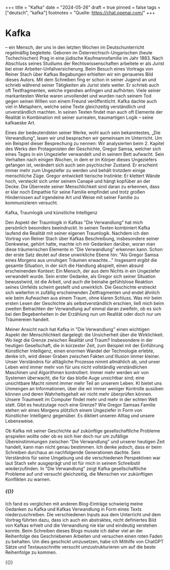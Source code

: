 +++
title = "Kafka"
date = "2024-05-26"
draft = true
pinned = false
tags = ["deutsch", "kafka"]
footnotes = "Quelle: https://chat.openai.com/"
+++
# Kafka

– ein Mensch, der uns in den letzten Wochen im Deutschunterricht regelmäßig begleitete. Geboren im Österreichisch-Ungarischen (heute Tschechischen) Prag in eine jüdische Kaufmannsfamilie im Jahr 1883. Nach Abschluss seines Studiums der Rechtswissenschaften arbeitete er als Jurist bei einer Arbeiter-Unfallversicherung. Beim Besuch eines Vortrags von Reiner Stach über Kafkas Begabungen erhielten wir ein genaueres Bild dieses Autors. Mit dem Schreiben fing er schon in seiner Jugend an und schrieb während seiner Tätigkeiten als Jurist stets weiter. Er schrieb auch oft Textfragmenten, welche irgendwo anfingen und aufhörten. Viele seiner markantesten Werke waren unvollendet und wurden nach seinem Tod gegen seinen Willen von einem Freund veröffentlicht. Kafka dachte auch viel in Metaphern, welche seine Texte gleichzeitig verständlich und unverständlich machten. In seinen Texten findet man auch oft Elemente der Realität in Kombination mit seiner surrealen, traumartigen Logik – seine kafkaeske Art.

Eines der bedeutendsten seiner Werke, wohl auch sein bekanntestes, „Die Verwandlung“, lasen wir und besprachen wir gemeinsam im Unterricht. Um ein Beispiel dieser Besprechung zu nennen: Wir analysierten beim 2. Kapitel des Werks den Protagonisten der Geschichte, Gregor Samsa, welcher sich eines Tages in ein Ungeziefer verwandelt und in seinem Bett aufwacht. Sein Verhalten nach einigen Wochen, in dem er im Körper dieses Ungeziefers gefangen ist, verändert sich auch sein psychischer Zustand. Er erscheint immer mehr zum Ungeziefer zu werden und behält trotzdem einige menschliche Züge. Gregor entwickelt tierische Instinkte: Er klettert Wände hoch, versteckt sich unter seinem Canapé und hängt kopfüber an der Decke. Die Überreste seiner Menschlichkeit sind daran zu erkennen, dass er klar noch Empathie für seine Familie empfindet und trotz großen Hindernissen auf irgendeine Art und Weise mit seiner Familie zu kommunizieren versucht.

Kafka, Traumlogik und künstliche Intelligenz

Den Aspekt der Traumlogik in Kafkas "Die Verwandlung" hat mich persönlich besonders beeindruckt. In seinen Texten kombiniert Kafka laufend die Realität mit seiner eigenen Traumlogik. Nachdem ich den Vortrag von Reiner Stach über Kafkas Beschreibung, insbesondere seiner Denkweise, gehört hatte, machte ich mir Gedanken darüber, woran man diese träumerischen Elemente in "Die Verwandlung" erkennen kann. Schon der erste Satz deutet auf diese unwirkliche Ebene hin: "Als Gregor Samsa eines Morgens aus unruhigen Träumen erwachte..." Insgesamt ergibt die gesamte Situation, in der sich die Handlung abspielt, einen absurd erscheinenden Kontext: Ein Mensch, der aus dem Nichts in ein Ungeziefer verwandelt wurde. Sein erster Gedanke, als Gregor sich seiner Situation bewusstwird, ist die Arbeit, und auch die beinahe gefühlslose Reaktion seines Umfelds scheint gestellt und unwirklich. Die Geschichte erstreckt sich weiterhin in zufällig erscheinenden Zeitfragmenten und endet ähnlich wie beim Aufwachen aus einem Traum, ohne klaren Schluss. Was mir beim ersten Lesen der Geschichte als selbstverständlich erschien, ließ mich beim zweiten Betrachten der Verwandlung auf einmal daran zweifeln, ob es sich bei den Begebenheiten in der Erzählung nun um Realität oder doch nur um Träumereien handelt.

Meiner Ansicht nach hat Kafka in "Die Verwandlung" einen wichtigen Aspekt der Menschlichkeit dargelegt: die Unsicherheit über die Wirklichkeit. Wo liegt die Grenze zwischen Realität und Traum? Insbesondere in der heutigen Gesellschaft, die in kürzester Zeit, zum Beispiel mit der Einführung Künstlicher Intelligenz, einen enormen Wandel der Technologie erlebte, denke ich, wird dieser Graben zwischen Fakten und Illusion immer kleiner. Unser Verständnis für alltägliche Prozesse nimmt allmählich ab, und unser Leben wird immer mehr von für uns nicht vollständig verständlichen Maschinen und Algorithmen kontrolliert. Immer mehr werden wir von Systemen überwacht, die für das bloße Auge unsichtbar sind; eine unsichtbare Macht nimmt immer mehr Teil an unserem Leben. KI bietet uns Unmengen an Informationen, über die wir immer weniger Kontrolle ausüben können und deren Wahrheitsgehalt wir nicht mehr überprüfen können. Unsere Traumwelt im Computer findet mehr und mehr in der echten Welt statt. Gibt es heutzutage noch eine Grenze? Wie Gregor Samsas Familie stehen wir eines Morgens plötzlich einem Ungeziefer in Form von Künstlicher Intelligenz gegenüber. Es diktiert unseren Alltag und unsere Lebensweise.

Ob Kafka mit seiner Geschichte auf zukünftige gesellschaftliche Probleme anspielen wollte oder ob es sich hier doch nur um zufällige Übereinstimmungen zwischen "Die Verwandlung" und unserer heutigen Zeit handelt, kann man nicht genau bestimmen. Ich denke jedoch, dass er beim Schreiben durchaus an nachfolgende Generationen dachte. Sein Verständnis für seine Umgebung und die verschiedenen Perspektiven war laut Stach sehr ausgeprägt und ist für mich in seinem Schreibstil wiederzufinden. In "Die Verwandlung" zeigt Kafka gesellschaftliche Probleme auf und versucht gleichzeitig, die Menschen vor zukünftigen Konflikten zu warnen.

##### {{<box title="Der Schreibprozess">}}

Ich fand es verglichen mit anderen Blog-Einträge schwierig meine Gedanken zu Kafka und Kafkas Verwandlung in Form eines Texts niederzuschreiben. Die verschiedenen Inputs aus dem Unterricht und dem Vortrag führten dazu, dass ich auch ein abstraktes, nicht definiertes Bild von Kafkas erhielt und die Verwandlung nie klar und eindeutig verstehen konnte. Beim Schreiben dieses Blogs musste ich daher viel an der Reihenfolge des Geschriebenen Arbeiten und versuchen einen roten Faden zu behalten. Um dies geschickt umzusetzen, habe ich Mithilfe von ChatGPT Sätze und Textausschnitte versucht umzustrukturieren um auf die beste Reihenfolge zu kommen.

{{</box>}}